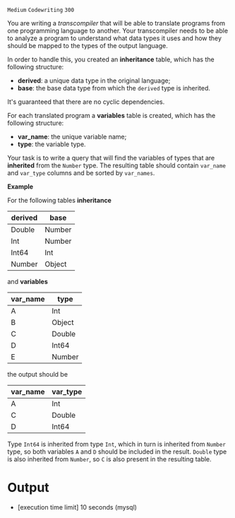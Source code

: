 `Medium`	`Codewriting` 	`300`

You are writing a *transcompiler* that will be able to translate programs from one programming language to another. Your transcompiler needs to be able to analyze a program to understand what data types it uses and how they should be mapped to the types of the output language.

In order to handle this, you created an **inheritance** table, which has the following structure:

* **derived**: a unique data type in the original language;
* **base**: the base data type from which the <code>derived</code> type is inherited.

It's guaranteed that there are no cyclic dependencies.

For each translated program a **variables** table is created, which has the following structure:

* **var_name**: the unique variable name;
* **type**: the variable type.

Your task is to write a query that will find the variables of types that are **inherited** from the <code>Number</code> type. The resulting table should contain <code>var_name</code> and <code>var_type</code> columns and be sorted by <code>var_names</code>.


**Example**

For the following tables **inheritance**

| derived | base   |
| ------- | ------ |
| Double  | Number |
| Int     | Number |
| Int64   | Int    |
| Number  | Object |

and **variables**

| var_name | type   |
| -------- | ------ |
| A        | Int    |
| B        | Object |
| C        | Double |
| D        | Int64  |
| E        | Number |

the output should be

| var_name | var_type |
| -------- | -------- |
| A        | Int      |
| C        | Double   |
| D        | Int64    |

Type <code>Int64</code> is inherited from type <code>Int</code>, which in turn is inherited from <code>Number</code> type, so both variables <code>A</code> and <code>D</code> should be included in the result. <code>Double</code> type is also inherited from <code>Number</code>, so <code>C</code> is also present in the resulting table.

# Output
- [execution time limit] 10 seconds (mysql)


